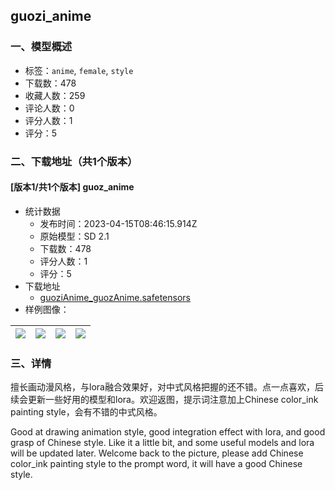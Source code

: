 ## guozi_anime
### 一、模型概述

- 标签：`anime`, `female`, `style`
- 下载数：478
- 收藏人数：259
- 评论人数：0
- 评分人数：1
- 评分：5

### 二、下载地址（共1个版本）

#### [版本1/共1个版本] guoz_anime

- 统计数据
  - 发布时间：2023-04-15T08:46:15.914Z
  - 原始模型：SD 2.1
  - 下载数：478
  - 评分人数：1
  - 评分：5
- 下载地址
  - [guoziAnime_guozAnime.safetensors](https://civitai.com/api/download/models/45580)
- 样例图像：

| <img src="https://image.civitai.com/xG1nkqKTMzGDvpLrqFT7WA/56850c3c-ab86-4805-2454-6c0a82b5e400/width=450/501073.jpeg" /> | <img src="https://image.civitai.com/xG1nkqKTMzGDvpLrqFT7WA/aa71731e-9bbd-4bcf-c6f9-a16d5132fa00/width=450/500694.jpeg" /> | <img src="https://image.civitai.com/xG1nkqKTMzGDvpLrqFT7WA/f33f0ec1-8fa1-407f-c83f-f797ec168d00/width=450/500696.jpeg" /> | <img src="https://image.civitai.com/xG1nkqKTMzGDvpLrqFT7WA/7f4b5290-1f72-4422-6b1e-65fe1788d800/width=450/500693.jpeg" /> |
| ---- | ---- | ---- | ---- |


### 三、详情
<p>擅长画动漫风格，与lora融合效果好，对中式风格把握的还不错。点一点喜欢，后续会更新一些好用的模型和lora。欢迎返图，提示词注意加上Chinese color_ink painting style，会有不错的中式风格。</p><p>Good at drawing animation style, good integration effect with lora, and good grasp of Chinese style. Like it a little bit, and some useful models and lora will be updated later. Welcome back to the picture, please add Chinese color_ink painting style to the prompt word, it will have a good Chinese style.</p>